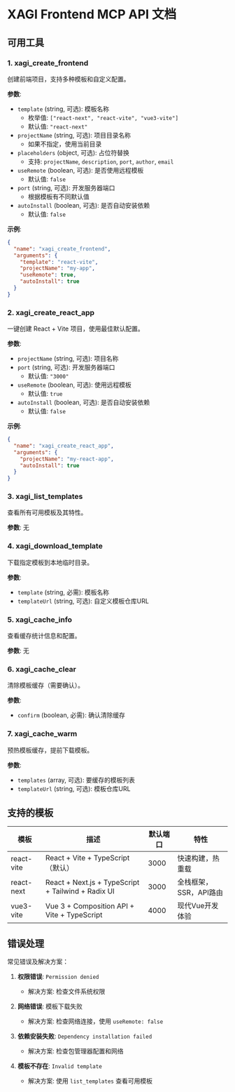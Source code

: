 # XAGI Frontend MCP API 文档

## 可用工具

### 1. xagi_create_frontend
创建前端项目，支持多种模板和自定义配置。

**参数**:
- `template` (string, 可选): 模板名称
  - 枚举值: `["react-next", "react-vite", "vue3-vite"]`
  - 默认值: `"react-next"`
- `projectName` (string, 可选): 项目目录名称
  - 如果不指定，使用当前目录
- `placeholders` (object, 可选): 占位符替换
  - 支持: `projectName`, `description`, `port`, `author`, `email`
- `useRemote` (boolean, 可选): 是否使用远程模板
  - 默认值: `false`
- `port` (string, 可选): 开发服务器端口
  - 根据模板有不同默认值
- `autoInstall` (boolean, 可选): 是否自动安装依赖
  - 默认值: `false`

**示例**:
```json
{
  "name": "xagi_create_frontend",
  "arguments": {
    "template": "react-vite",
    "projectName": "my-app",
    "useRemote": true,
    "autoInstall": true
  }
}
```

### 2. xagi_create_react_app
一键创建 React + Vite 项目，使用最佳默认配置。

**参数**:
- `projectName` (string, 可选): 项目名称
- `port` (string, 可选): 开发服务器端口
  - 默认值: `"3000"`
- `useRemote` (boolean, 可选): 使用远程模板
  - 默认值: `true`
- `autoInstall` (boolean, 可选): 是否自动安装依赖
  - 默认值: `false`

**示例**:
```json
{
  "name": "xagi_create_react_app",
  "arguments": {
    "projectName": "my-react-app",
    "autoInstall": true
  }
}
```

### 3. xagi_list_templates
查看所有可用模板及其特性。

**参数**: 无

### 4. xagi_download_template
下载指定模板到本地临时目录。

**参数**:
- `template` (string, 必需): 模板名称
- `templateUrl` (string, 可选): 自定义模板仓库URL

### 5. xagi_cache_info
查看缓存统计信息和配置。

**参数**: 无

### 6. xagi_cache_clear
清除模板缓存（需要确认）。

**参数**:
- `confirm` (boolean, 必需): 确认清除缓存

### 7. xagi_cache_warm
预热模板缓存，提前下载模板。

**参数**:
- `templates` (array, 可选): 要缓存的模板列表
- `templateUrl` (string, 可选): 模板仓库URL

## 支持的模板

| 模板 | 描述 | 默认端口 | 特性 |
|------|------|----------|------|
| react-vite | React + Vite + TypeScript（默认） | 3000 | 快速构建，热重载 |
| react-next | React + Next.js + TypeScript + Tailwind + Radix UI | 3000 | 全栈框架，SSR，API路由 |
| vue3-vite | Vue 3 + Composition API + Vite + TypeScript | 4000 | 现代Vue开发体验 |

## 错误处理

常见错误及解决方案：

1. **权限错误**: `Permission denied`
   - 解决方案: 检查文件系统权限

2. **网络错误**: 模板下载失败
   - 解决方案: 检查网络连接，使用 `useRemote: false`

3. **依赖安装失败**: `Dependency installation failed`
   - 解决方案: 检查包管理器配置和网络

4. **模板不存在**: `Invalid template`
   - 解决方案: 使用 `list_templates` 查看可用模板